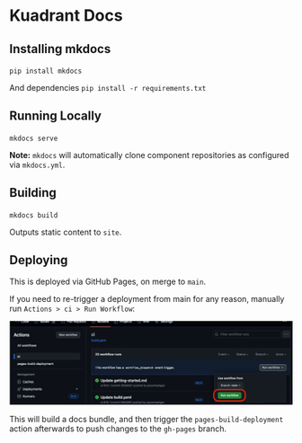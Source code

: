 # Kuadrant Docs

## Installing mkdocs
`pip install mkdocs`

And dependencies
`pip install -r requirements.txt`


## Running Locally
`mkdocs serve`

**Note:** `mkdocs` will automatically clone component repositories as configured via `mkdocs.yml`.

## Building
`mkdocs build`

Outputs static content to `site`.

## Deploying
This is deployed via GitHub Pages, on merge to `main`.

If you need to re-trigger a deployment from main for any reason, manually run `Actions > ci > Run Workflow`:

![alt text](docs/assets/images/deploy.png)

This will build a docs bundle, and then trigger the `pages-build-deployment` action afterwards to push changes to the `gh-pages` branch.
